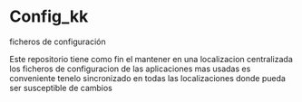 # Config_kk
ficheros de configuración

Este repositorio tiene como fin el mantener en una localizacion centralizada los ficheros de configuracion de las aplicaciones mas usadas
es conveniente tenelo sincronizado en todas las localizaciones donde pueda ser susceptible de cambios
